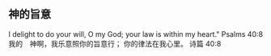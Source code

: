 ## 神的旨意
I delight to do your will, O my God; your law is within my heart." Psalms 40:8
我的　神啊，我乐意照你的旨意行； 你的律法在我心里。
诗篇 40:8
